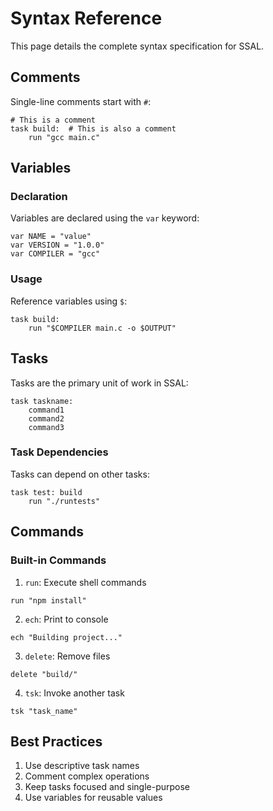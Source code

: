 # Syntax Reference

This page details the complete syntax specification for SSAL.

## Comments

Single-line comments start with `#`:

```ssal
# This is a comment
task build:  # This is also a comment
    run "gcc main.c"
```

## Variables

### Declaration

Variables are declared using the `var` keyword:

```ssal
var NAME = "value"
var VERSION = "1.0.0"
var COMPILER = "gcc"
```

### Usage

Reference variables using `$`:

```ssal
task build:
    run "$COMPILER main.c -o $OUTPUT"
```

## Tasks

Tasks are the primary unit of work in SSAL:

```ssal
task taskname:
    command1
    command2
    command3
```

### Task Dependencies

Tasks can depend on other tasks:

```ssal
task test: build
    run "./runtests"
```

## Commands

### Built-in Commands

1. `run`: Execute shell commands

```ssal
run "npm install"
```

2. `ech`: Print to console

```ssal
ech "Building project..."
```

3. `delete`: Remove files

```ssal
delete "build/"
```

4. `tsk`: Invoke another task

```ssal
tsk "task_name"
```

## Best Practices

1. Use descriptive task names
2. Comment complex operations
3. Keep tasks focused and single-purpose
4. Use variables for reusable values
